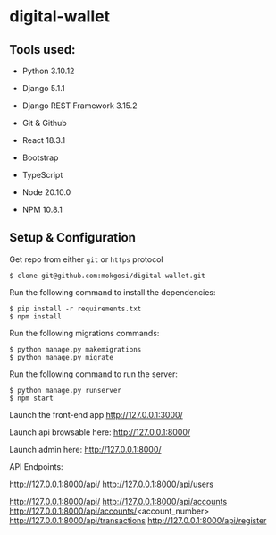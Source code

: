 # digital-wallet


## Tools used:

- Python 3.10.12
- Django 5.1.1
- Django REST Framework 3.15.2
- Git & Github

- React 18.3.1
- Bootstrap
- TypeScript
- Node 20.10.0
- NPM 10.8.1


## Setup & Configuration 

Get repo from either ```git``` or ```https``` protocol

```
$ clone git@github.com:mokgosi/digital-wallet.git
```

Run the following command to install the dependencies:

```
$ pip install -r requirements.txt
$ npm install
```

Run the following migrations commands:

```
$ python manage.py makemigrations
$ python manage.py migrate
```


Run the following command to run the server:

```
$ python manage.py runserver
$ npm start
```

Launch the front-end app http://127.0.0.1:3000/

Launch api browsable here:  http://127.0.0.1:8000/

Launch admin here:  http://127.0.0.1:8000/

API Endpoints:

http://127.0.0.1:8000/api/
http://127.0.0.1:8000/api/users

http://127.0.0.1:8000/api/<username>
http://127.0.0.1:8000/api/accounts
http://127.0.0.1:8000/api/accounts/<account_number>
http://127.0.0.1:8000/api/transactions
http://127.0.0.1:8000/api/register



